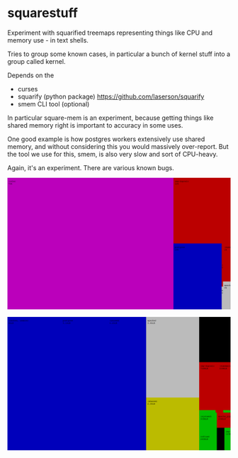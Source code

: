 # squarestuff

Experiment with squarified treemaps representing things like CPU and memory use - in text shells.

Tries to group some known cases, in particular a bunch of kernel stuff into a group called kernel.

Depends on the
- curses
- squarify (python package)   https://github.com/laserson/squarify
- smem CLI tool (optional)


In particular square-mem is an experiment, because getting things like shared memory right is important to accuracy in some uses.

One good example is how postgres workers extensively use shared memory, and without considering this you would massively over-report. But the tool we use for this, smem, is also very slow and sort of CPU-heavy.



Again, it's an experiment. There are various known bugs.

![CPU screenshot](/screenshots/square-cpu.png?raw=true)

![memory screenshot](/screenshots/square-mem.png?raw=true)
